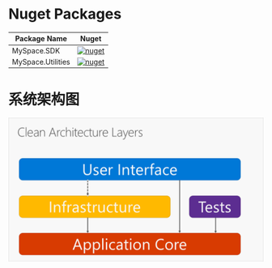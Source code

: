 # Nuget Packages
| Package Name | Nuget |
|--|--|
|MySpace.SDK|[![nuget](https://img.shields.io/nuget/v/MySpace.SDK.svg?color=blue)](https://www.nuget.org/packages/MySpace.SDK/)|
|MySpace.Utilities|[![nuget](https://img.shields.io/nuget/v/MySpace.Utilities.svg?color=blue)](https://www.nuget.org/packages/MySpace.Utilities/)|

# 系统架构图

![web-application-architectures](./md-img/common-web-application-architectures-image5-8.png)
